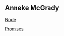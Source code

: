 ## Anneke McGrady

[Node](https://github.com/annekemcgrady/Node-)

[Promises](https://repl.it/@annekemcgrady/Promises)
